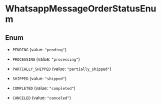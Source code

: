 

# WhatsappMessageOrderStatusEnum

## Enum


* `PENDING` (value: `"pending"`)

* `PROCESSING` (value: `"processing"`)

* `PARTIALLY_SHIPPED` (value: `"partially_shipped"`)

* `SHIPPED` (value: `"shipped"`)

* `COMPLETED` (value: `"completed"`)

* `CANCELED` (value: `"canceled"`)




